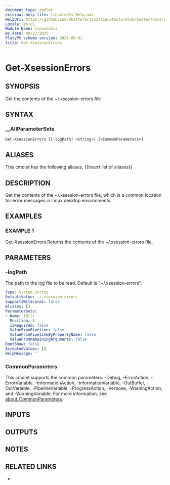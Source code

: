 ```yaml
---
document type: cmdlet
external help file: linuxtools-Help.xml
HelpUri: https://github.com/Skatterbrainz/linuxtools/blob/master/docs/Get-XsessionErrors.md
Locale: en-US
Module Name: linuxtools
ms.date: 09/27/2025
PlatyPS schema version: 2024-05-01
title: Get-XsessionErrors
---
```


# Get-XsessionErrors

## SYNOPSIS

Get the contents of the ~/.xsession-errors file

## SYNTAX

### __AllParameterSets

```
Get-XsessionErrors [[-logPath] <string>] [<CommonParameters>]
```

## ALIASES

This cmdlet has the following aliases,
  {{Insert list of aliases}}

## DESCRIPTION

Get the contents of the ~/.xsession-errors file, which is a common location for error messages in Linux desktop environments.

## EXAMPLES

### EXAMPLE 1

Get-XsessionErrors
Returns the contents of the ~/.xsession-errors file.

## PARAMETERS

### -logPath

The path to the log file to be read.
Default is "~/.xsession-errors".

```yaml
Type: System.String
DefaultValue: ~/.xsession-errors
SupportsWildcards: false
Aliases: []
ParameterSets:
- Name: (All)
  Position: 0
  IsRequired: false
  ValueFromPipeline: false
  ValueFromPipelineByPropertyName: false
  ValueFromRemainingArguments: false
DontShow: false
AcceptedValues: []
HelpMessage: ''
```

### CommonParameters

This cmdlet supports the common parameters: -Debug, -ErrorAction, -ErrorVariable,
-InformationAction, -InformationVariable, -OutBuffer, -OutVariable, -PipelineVariable,
-ProgressAction, -Verbose, -WarningAction, and -WarningVariable. For more information, see
[about_CommonParameters](https://go.microsoft.com/fwlink/?LinkID=113216).

## INPUTS

## OUTPUTS

## NOTES

## RELATED LINKS

- [](https://github.com/Skatterbrainz/linuxtools/blob/master/docs/Get-XsessionErrors.md)
